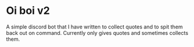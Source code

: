 # Oi boi v2
A simple discord bot that I have written to collect quotes and to spit them back out on command.
Currently only gives quotes and sometimes collects them.

